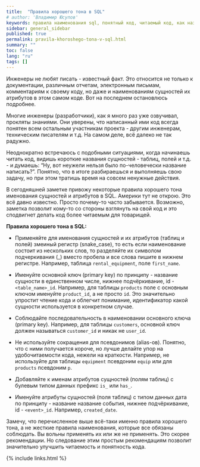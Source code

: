 ```yaml
---
title:  "Правила хорошего тона в SQL"
# author: 'Владимир Юсупов'
keywords: правила наименования sql, понятный код, читаемый код, как называть таблицы sql, как называть поля таблицы sql
sidebar: general_sidebar
published: true
permalink: pravila-khoroshego-tona-v-sql.html
summary: ""
toc: false
lang: "ru"
tags: []
---
```


Инженеры не любят писать - известный факт. Это относится не только к документации, различным отчетам, электронным письмам, комментариям к своему коду, но даже и наименованиям сущностей их атрибутов в этом самом коде. Вот на последнем остановлюсь подробнее.

Многие инженеры (разработчики), как я много раз уже озвучивал, прокляты знаниями. Они уверены, что написанный ими код всегда понятен всем остальным участникам проекта - другим инженерам, техническим писателям и т.д. На самом деле, всё далеко не так радужно.

Неоднократно встречаюсь с подобными ситуациями, когда начинаешь читать код, видишь короткие названия сущностей - таблиц, полей и т.д. - и думаешь: “Ну, вот неужели нельзя было по-человечески название написать?”. Понятно, что в итоге разбираешься и выполняешь свою задачу, но при этом тратишь время на совсем ненужные действия.

В сегодняшней заметке привожу некоторые правила хорошего тона именования сущностей и атрибутов в SQL. Америки тут не открою. Это всё давно известно. Просто почему-то часто забывается. Возможно, заметка позволит кому-то со стороны взглянуть на свой код и это сподвигнет делать код более читаемым для товарищей.

**Правила хорошего тона в SQL:**

- Применяйте для именования сущностей и их атрибутов (таблиц и полей) змеиный регистр (snake_case), то есть если наименование состоит из нескольких слов, то разделяйте их символом подчеркивания (_) вместо пробела и все слова пишите в нижнем регистре. Например, таблица `rental_equipment`, поле `first_name`.

- Именуйте основной ключ (primary key) по принципу - название сущности в единственном числе, нижнее подчёркивание, id - `<table_name>_id`. Например, для таблицы `products` поле с основным ключом именуйте `product_id`, а не просто `id`. Это значительно упростит чтение кода и облегчит понимание, идентификатор какой сущности используется в конкретном случае. 

- Соблюдайте последовательность в наименовании основного ключа (primary key). Например, для таблицы `customers`, основной ключ должен называться `customer_id` и никак не `user_id`.

- Не используйте сокращения для псевдонимов (alias-ов). Понятно, что с ними получается короче, но лучше делайте упор на удобочитаемости кода, нежели на краткости. Например, не используйте для таблицы `equipment` псевдоним `equip`  или для `products` псевдоним `p`.

- Добавляйте к именам атрибутов сущностей (полям таблиц) с булевым типом данных префикс `is_` или `has_`.

- Именуйте атрибуты сущностей (поля таблиц) с типом данных дата по принципу - название название события, нижнее подчёркивание, id - `<event>_id`. Например, `created_date`.

Замечу, что перечисленное выше всё-таки именно правила хорошего тона, а не жесткие правила наименования, которые все обязаны соблюдать. Вы вольны применять их или же не применять. Это скорее рекомендации. Но следование этим простым рекомендациям позволит значительно улучшить читаемость и понятность кода.

{% include links.html %}
